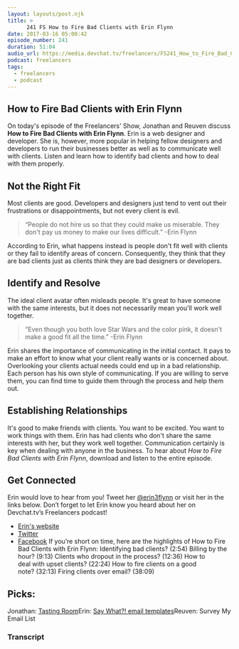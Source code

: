 ```yaml
---
layout: layouts/post.njk
title: >
      241 FS How to Fire Bad Clients with Erin Flynn
date: 2017-03-16 05:00:42
episode_number: 241
duration: 51:04
audio_url: https://media.devchat.tv/freelancers/FS241_How_to_Fire_Bad_Clients_with_Erin_Flynn.mp3
podcast: freelancers
tags: 
  - freelancers
  - podcast
---
```


## How to Fire Bad Clients with Erin Flynn
On today's episode of the Freelancers' Show, Jonathan and Reuven discuss **How to Fire Bad Clients with Erin Flynn**. Erin is a web designer and developer. She is, however, more popular in&nbsp;helping fellow designers and developers to run their businesses better as well as to communicate well with clients. Listen and learn how to identify bad clients and how to deal with them properly.
## Not the Right Fit
Most clients are good. Developers and designers&nbsp;just tend to vent out their frustrations or disappointments, but&nbsp;not every client is evil.

> “People do not hire us so that they could make us miserable. They don't pay us money to make our lives difficult.” -Erin Flynn

According to Erin, what happens instead is people don't fit well with clients or they fail to identify areas of concern. Consequently, they think that they are bad clients just as clients think they are bad designers or developers.
## Identify and Resolve
The ideal client avatar often misleads people. It's great to have someone with the same interests, but it does not necessarily mean you'll work well together.

> “Even though you both love Star Wars and the color pink, it doesn't make a good fit all the time.” -Erin Flynn

Erin shares the importance of communicating in the initial contact. It pays to make an effort to know what your client really wants or is concerned about. Overlooking your clients actual needs could end up in a bad relationship. Each person has his own style of communicating. If you are willing to serve them, you can find time to guide them through the process and help them out.
## Establishing Relationships
It's good to make friends with clients. You want to be excited. You want to work things with them. Erin has had clients who don't share the same interests with her, but they work well together. Communication certainly is key when dealing with anyone in the business. To hear about _How to Fire Bad Clients with Erin Flynn_, download and listen to the entire episode.
## Get Connected
Erin would love to hear from you! Tweet her [@erin3flynn](https://twitter.com/erin3flynn)&nbsp;or visit her in the links below.&nbsp;Don’t forget to let Erin&nbsp;know you heard about her on Devchat.tv’s Freelancers podcast!
- [Erin's website](https://erinflynn.com/)
- [Twitter](https://twitter.com/erin3flynn)
- [Facebook](https://www.facebook.com/erin3flynn)
If you’re short on time, here are the highlights of How to Fire Bad Clients with Erin Flynn: Identifying bad clients? (2:54) Billing by the hour? (9:13) Clients who dropout in the process? (12:36) How to deal&nbsp;with upset clients?&nbsp;(22:24) How to fire clients on a good note?&nbsp;(32:13) Firing clients over email? (38:09)
## Picks:
Jonathan: [Tasting Room](https://www.tastingroom.com/)Erin: [Say What?!&nbsp;email templates](http://unstoppable.erinflynn.com/p/say-what)Reuven: Survey My Email List

### Transcript


